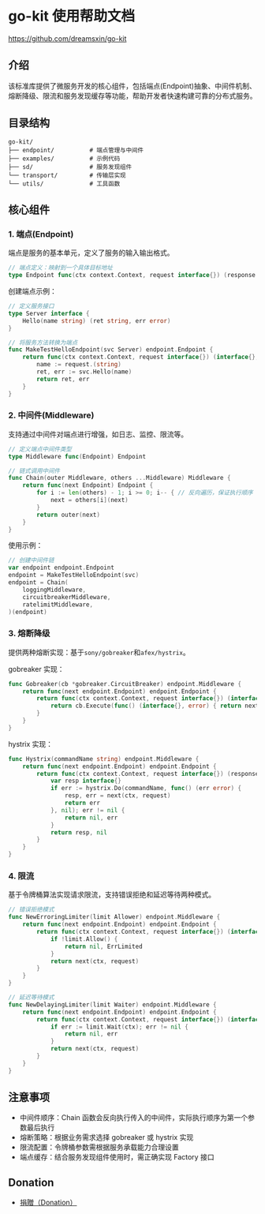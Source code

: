 # go-kit 使用帮助文档

<https://github.com/dreamsxin/go-kit>

## 介绍

该标准库提供了微服务开发的核心组件，包括端点(Endpoint)抽象、中间件机制、熔断降级、限流和服务发现缓存等功能，帮助开发者快速构建可靠的分布式服务。

## 目录结构

```plaintext
go-kit/
├── endpoint/          # 端点管理与中间件
├── examples/          # 示例代码
├── sd/                # 服务发现组件
└── transport/         # 传输层实现
└── utils/             # 工具函数
```

## 核心组件

### 1. 端点(Endpoint)

端点是服务的基本单元，定义了服务的输入输出格式。

```go
// 端点定义：映射到一个具体目标地址
type Endpoint func(ctx context.Context, request interface{}) (response interface{}, err error)
```

创建端点示例：

```go
// 定义服务接口
type Server interface {
    Hello(name string) (ret string, err error)
}

// 将服务方法转换为端点
func MakeTestHelloEndpoint(svc Server) endpoint.Endpoint {
    return func(ctx context.Context, request interface{}) (interface{}, error) {
        name := request.(string)
        ret, err := svc.Hello(name)
        return ret, err
    }
}
```

### 2. 中间件(Middleware)

支持通过中间件对端点进行增强，如日志、监控、限流等。

```go
// 定义端点中间件类型
type Middleware func(Endpoint) Endpoint

// 链式调用中间件
func Chain(outer Middleware, others ...Middleware) Middleware {
    return func(next Endpoint) Endpoint {
        for i := len(others) - 1; i >= 0; i-- { // 反向遍历，保证执行顺序
            next = others[i](next)
        }
        return outer(next)
    }
}
```

使用示例：

```go
// 创建中间件链
var endpoint endpoint.Endpoint
endpoint = MakeTestHelloEndpoint(svc)
endpoint = Chain(
    loggingMiddleware,
    circuitbreakerMiddleware,
    ratelimitMiddleware,
)(endpoint)
```

### 3. 熔断降级

提供两种熔断实现：基于`sony/gobreaker`和`afex/hystrix`。

gobreaker 实现：

```go
func Gobreaker(cb *gobreaker.CircuitBreaker) endpoint.Middleware {
    return func(next endpoint.Endpoint) endpoint.Endpoint {
        return func(ctx context.Context, request interface{}) (interface{}, error) {
            return cb.Execute(func() (interface{}, error) { return next(ctx, request) })
        }
    }
}
```

hystrix 实现：

```go
func Hystrix(commandName string) endpoint.Middleware {
    return func(next endpoint.Endpoint) endpoint.Endpoint {
        return func(ctx context.Context, request interface{}) (response interface{}, err error) {
            var resp interface{}
            if err := hystrix.Do(commandName, func() (err error) {
                resp, err = next(ctx, request)
                return err
            }, nil); err != nil {
                return nil, err
            }
            return resp, nil
        }
    }
}
```

### 4. 限流

基于令牌桶算法实现请求限流，支持错误拒绝和延迟等待两种模式。

```go
// 错误拒绝模式
func NewErroringLimiter(limit Allower) endpoint.Middleware {
    return func(next endpoint.Endpoint) endpoint.Endpoint {
        return func(ctx context.Context, request interface{}) (interface{}, error) {
            if !limit.Allow() {
                return nil, ErrLimited
            }
            return next(ctx, request)
        }
    }
}

// 延迟等待模式
func NewDelayingLimiter(limit Waiter) endpoint.Middleware {
    return func(next endpoint.Endpoint) endpoint.Endpoint {
        return func(ctx context.Context, request interface{}) (interface{}, error) {
            if err := limit.Wait(ctx); err != nil {
                return nil, err
            }
            return next(ctx, request)
        }
    }
}
```

## 注意事项

- 中间件顺序：Chain 函数会反向执行传入的中间件，实际执行顺序为第一个参数最后执行
- 熔断策略：根据业务需求选择 gobreaker 或 hystrix 实现
- 限流配置：令牌桶参数需根据服务承载能力合理设置
- 端点缓存：结合服务发现组件使用时，需正确实现 Factory 接口

## Donation

- [捐贈（Donation）](https://github.com/dreamsxin/cphalcon7/blob/master/DONATE.md)
